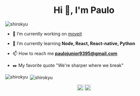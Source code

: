 <h1 align="center">Hi 👋, I'm Paulo</h1>

<p align="left"> <img src="https://komarev.com/ghpvc/?username=shirokyu" alt="shirokyu" /> </p>

- 🔭 I’m currently working on [moveit]()

- 🌱 I’m currently learning **Node, React, React-native, Python**

- 📫 How to reach me **paulojunior9395@gmail.com**

- :black_nib: My favorite quote "We're sharper where we break"


<p><img align="left" src="https://github-readme-stats.vercel.app/api/top-langs?username=shirokyu&show_icons=true&locale=en&layout=compact" alt="shirokyu" /></p>

<p>&nbsp;<img align="center" src="https://github-readme-stats.vercel.app/api?username=shirokyu&show_icons=true&locale=en" alt="shirokyu" /></p>

<p align="center">
<a href="https://linkedin.com/in/paulo-s-r-junior" target="blank"><img align="center" src="https://cdn.jsdelivr.net/npm/simple-icons@3.0.1/icons/linkedin.svg" alt="paulo-s-r-junior" height="20" width="20" /></a>
<a href="https://fb.com/paulo.sergio.shiro" target="blank"><img align="center" src="https://cdn.jsdelivr.net/npm/simple-icons@3.0.1/icons/facebook.svg" alt="paulo.sergio.shiro" height="20" width="20" /></a>
</p>


